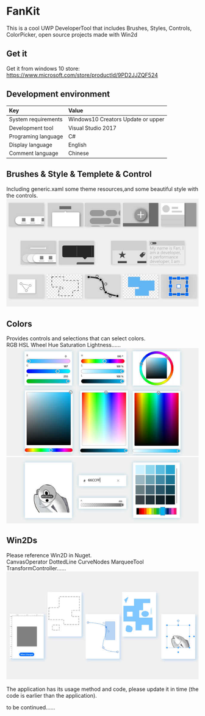 # FanKit
This is a cool UWP DeveloperTool that includes Brushes, Styles, Controls, ColorPicker, open source projects made with Win2d


## Get it

Get it from windows 10 store:<br>
https://www.microsoft.com/store/productId/9PD2JJZQF524


## Development environment

|Key|Value|
|:-|:-|
|System requirements| Windows10 Creators Update or upper|
|Development tool|Visual Studio 2017|
|Programing language|C#|
|Display language|English|
|Comment language|Chinese|



##  Brushes & Style & Templete & Control

Including  generic.xaml some theme resources,and some beautiful style with the controls.
![](https://github.com/ysdy44/FanKit/blob/master/ScreenShot/ScreenShot000.jpg)



## Colors

Provides controls and selections that can select colors.<br>
RGB HSL Wheel Hue Saturation Lightness......
![](https://github.com/ysdy44/FanKit/blob/master/ScreenShot/ScreenShot001.jpg)
![](https://github.com/ysdy44/FanKit/blob/master/ScreenShot/ScreenShot003.jpg)



## Win2Ds

Please reference Win2D in Nuget.<br>
CanvasOperator DottedLine CurveNodes MarqueeTool TransformController......
![](https://github.com/ysdy44/FanKit/blob/master/ScreenShot/ScreenShot002.jpg)


The application has its usage method and code, please update it in time (the code is earlier than the application).<br>

to be continued......
